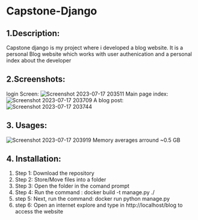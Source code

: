 # Capstone-Django

## 1.Description:
Capstone django is my project where i developed a blog website. It is a personal Blog website which works with user authenication and a personal index about the developer

## 2.Screenshots:
login Screen:
![Screenshot 2023-07-17 203511](https://github.com/phantomrider24/Capstone-Django/assets/48959613/86252c37-6088-42e7-bdfa-cc26f2bb94d9)
Main page index:
![Screenshot 2023-07-17 203709](https://github.com/phantomrider24/Capstone-Django/assets/48959613/d0c20479-a669-4546-b11d-ad55dbcd0340)
A blog post:
![Screenshot 2023-07-17 203744](https://github.com/phantomrider24/Capstone-Django/assets/48959613/6ccbaa6b-e4b8-443a-b2f9-826c57ceb117)

## 3. Usages:
![Screenshot 2023-07-17 203919](https://github.com/phantomrider24/Capstone-Django/assets/48959613/404eb058-69aa-462a-8026-8039ae6495e2)
Memory averages arround ~0.5 GB

## 4. Installation:
1.  Step 1: Download the repository
1.  Step 2: Store/Move files into a folder
1.  Step 3: Open the folder in the comand prompt
1.  Step 4: Run the command : docker build -t manage.py ./
1.  step 5: Next, run the command: docker run python manage.py
1.  step 6: Open an internet explore and type in http://localhost/blog to access the website
